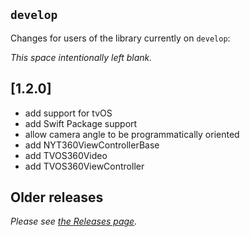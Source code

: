 ## `develop`

Changes for users of the library currently on `develop`:

_This space intentionally left blank._

## [1.2.0]
- add support for tvOS
- add Swift Package support
- allow camera angle to be programmatically oriented
- add NYT360ViewControllerBase
- add TVOS360Video
- add TVOS360ViewController

## Older releases

_Please see [the Releases page](https://github.com/NYTimes/ios-360-videos/releases)._

